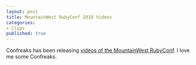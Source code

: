 ```yaml
---
layout: post
title: MountainWest RubyConf 2010 Videos
categories:
- Clips
published: true
---
```

Confreaks has been releasing <a href="http://mwrc2010.confreaks.com/">videos of the MountainWest RubyConf</a>. I love me some Confreaks.
